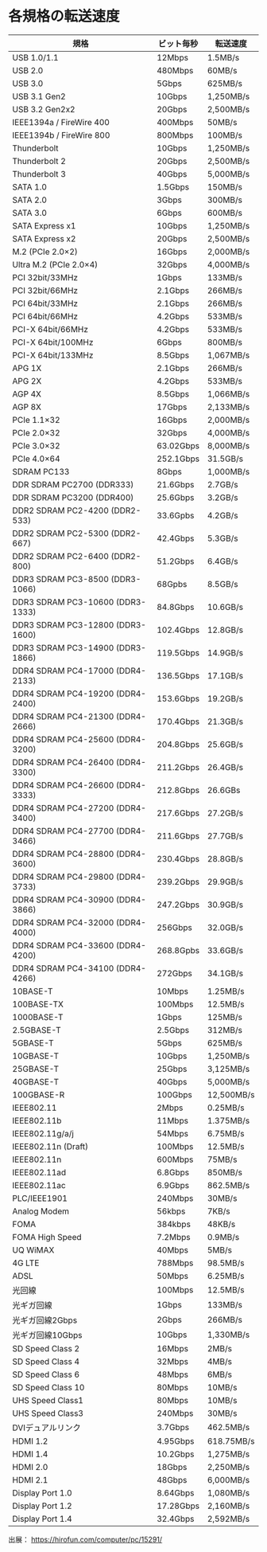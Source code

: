# 各規格の転送速度

| 規格 | ビット毎秒 | 転送速度 |
|--------|----------------|--------------|
| USB 1.0/1.1 | 12Mbps | 1.5MB/s |
| USB 2.0 | 480Mbps | 60MB/s |
| USB 3.0 | 5Gbps | 625MB/s |
| USB 3.1 Gen2 | 10Gbps | 1,250MB/s |
| USB 3.2 Gen2x2 | 20Gbps | 2,500MB/s |
| IEEE1394a / FireWire 400 | 400Mbps | 50MB/s |
| IEEE1394b / FireWire 800 | 800Mbps | 100MB/s |
| Thunderbolt | 10Gbps | 1,250MB/s |
| Thunderbolt 2 | 20Gbps | 2,500MB/s |
| Thunderbolt 3 | 40Gbps | 5,000MB/s |
| SATA 1.0 | 1.5Gbps | 150MB/s |
| SATA 2.0 | 3Gbps | 300MB/s |
| SATA 3.0 | 6Gbps | 600MB/s |
| SATA Express x1 | 10Gbps | 1,250MB/s |
| SATA Express x2 | 20Gbps | 2,500MB/s |
| M.2 (PCIe 2.0×2) | 16Gbps | 2,000MB/s |
| Ultra M.2 (PCIe 2.0×4) | 32Gbps | 4,000MB/s |
| PCI 32bit/33MHz | 1Gbps | 133MB/s |
| PCI 32bit/66MHz | 2.1Gbps | 266MB/s |
| PCI 64bit/33MHz | 2.1Gbps | 266MB/s |
| PCI 64bit/66MHz | 4.2Gbps | 533MB/s |
| PCI-X 64bit/66MHz | 4.2Gbps | 533MB/s |
| PCI-X 64bit/100MHz | 6Gbps | 800MB/s |
| PCI-X 64bit/133MHz | 8.5Gbps | 1,067MB/s |
| APG 1X | 2.1Gbps | 266MB/s |
| APG 2X | 4.2Gbps | 533MB/s |
| AGP 4X | 8.5Gbps | 1,066MB/s |
| AGP 8X | 17Gbps | 2,133MB/s |
| PCIe 1.1×32 | 16Gbps | 2,000MB/s |
| PCIe 2.0×32 | 32Gbps | 4,000MB/s |
| PCIe 3.0×32 | 63.02Gbps | 8,000MB/s |
| PCIe 4.0×64 | 252.1Gbps | 31.5GB/s |
| SDRAM PC133 | 8Gbps | 1,000MB/s |
| DDR SDRAM PC2700 (DDR333) | 21.6Gbps | 2.7GB/s |
| DDR SDRAM PC3200 (DDR400) | 25.6Gbps | 3.2GB/s |
| DDR2 SDRAM PC2-4200 (DDR2-533) | 33.6Gpbs | 4.2GB/s |
| DDR2 SDRAM PC2-5300 (DDR2-667) | 42.4Gbps | 5.3GB/s |
| DDR2 SDRAM PC2-6400 (DDR2-800) | 51.2Gbps | 6.4GB/s |
| DDR3 SDRAM PC3-8500 (DDR3-1066) | 68Gpbs | 8.5GB/s |
| DDR3 SDRAM PC3-10600 (DDR3-1333) | 84.8Gbps | 10.6GB/s |
| DDR3 SDRAM PC3-12800 (DDR3-1600) | 102.4Gbps | 12.8GB/s |
| DDR3 SDRAM PC3-14900 (DDR3-1866) | 119.5Gbps | 14.9GB/s |
| DDR4 SDRAM PC4-17000 (DDR4-2133) | 136.5Gbps | 17.1GB/s |
| DDR4 SDRAM PC4-19200 (DDR4-2400) | 153.6Gbps | 19.2GB/s |
| DDR4 SDRAM PC4-21300 (DDR4-2666) | 170.4Gbps | 21.3GB/s |
| DDR4 SDRAM PC4-25600 (DDR4-3200) | 204.8Gbps | 25.6GB/s |
| DDR4 SDRAM PC4-26400 (DDR4-3300) | 211.2Gbps | 26.4GB/s |
| DDR4 SDRAM PC4-26600 (DDR4-3333) | 212.8Gbps | 26.6GBs |
| DDR4 SDRAM PC4-27200 (DDR4-3400) | 217.6Gbps | 27.2GB/s |
| DDR4 SDRAM PC4-27700 (DDR4-3466) | 211.6Gbps | 27.7GB/s |
| DDR4 SDRAM PC4-28800 (DDR4-3600) | 230.4Gbps | 28.8GB/s |
| DDR4 SDRAM PC4-29800 (DDR4-3733) | 239.2Gbps | 29.9GB/s |
| DDR4 SDRAM PC4-30900 (DDR4-3866) | 247.2Gbps | 30.9GB/s |
| DDR4 SDRAM PC4-32000 (DDR4-4000) | 256Gbps | 32.0GB/s |
| DDR4 SDRAM PC4-33600 (DDR4-4200) | 268.8Gpbs | 33.6GB/s |
| DDR4 SDRAM PC4-34100 (DDR4-4266) | 272Gbps | 34.1GB/s |
| 10BASE-T | 10Mbps | 1.25MB/s |
| 100BASE-TX | 100Mbps | 12.5MB/s |
| 1000BASE-T | 1Gbps | 125MB/s |
| 2.5GBASE-T | 2.5Gbps | 312MB/s |
| 5GBASE-T | 5Gbps | 625MB/s |
| 10GBASE-T | 10Gbps | 1,250MB/s |
| 25GBASE-T | 25Gbps | 3,125MB/s |
| 40GBASE-T | 40Gbps | 5,000MB/s |
| 100GBASE-R | 100Gbps | 12,500MB/s |
| IEEE802.11 | 2Mbps | 0.25MB/s |
| IEEE802.11b | 11Mbps | 1.375MB/s |
| IEEE802.11g/a/j | 54Mbps | 6.75MB/s |
| IEEE802.11n (Draft) | 100Mbps | 12.5MB/s |
| IEEE802.11n | 600Mbps | 75MB/s |
| IEEE802.11ad | 6.8Gbps | 850MB/s |
| IEEE802.11ac | 6.9Gbps | 862.5MB/s |
| PLC/IEEE1901 | 240Mbps | 30MB/s |
| Analog Modem | 56kbps | 7KB/s |
| FOMA | 384kbps | 48KB/s |
| FOMA High Speed | 7.2Mbps | 0.9MB/s |
| UQ WiMAX | 40Mbps | 5MB/s |
| 4G LTE | 788Mbps | 98.5MB/s |
| ADSL | 50Mbps | 6.25MB/s |
| 光回線 | 100Mbps | 12.5MB/s |
| 光ギガ回線 | 1Gbps | 133MB/s |
| 光ギガ回線2Gbps | 2Gbps | 266MB/s |
| 光ギガ回線10Gbps | 10Gbps | 1,330MB/s |
| SD Speed Class 2 | 16Mbps | 2MB/s |
| SD Speed Class 4 | 32Mbps | 4MB/s |
| SD Speed Class 6 | 48Mbps | 6MB/s |
| SD Speed Class 10 | 80Mbps | 10MB/s |
| UHS Speed Class1 | 80Mbps | 10MB/s |
| UHS Speed Class3 | 240Mbps | 30MB/s |
| DVIデュアルリンク | 3.7Gbps | 462.5MB/s |
| HDMI 1.2 | 4.95Gbps | 618.75MB/s |
| HDMI 1.4 | 10.2Gbps | 1,275MB/s |
| HDMI 2.0 | 18Gbps | 2,250MB/s |
| HDMI 2.1 | 48Gbps | 6,000MB/s |
| Display Port 1.0 | 8.64Gbps | 1,080MB/s |
| Display Port 1.2 | 17.28Gbps | 2,160MB/s |
| Display Port 1.4 | 32.4Gbps | 2,592MB/s |

出展： https://hirofun.com/computer/pc/15291/
